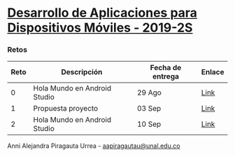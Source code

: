 # [Desarrollo de Aplicaciones para Dispositivos Móviles - 2019-2S](https://sites.google.com/site/movilesunal20192/)

### Retos

|Reto|Descripción|Fecha de entrega|Enlace|
|---------|----|--------|----|
|0|Hola Mundo en Android Studio|29 Ago|[Link](https://github.com/annipi/moviles20192/tree/master/Hello%20World)|
|1|Propuesta proyecto|03 Sep|[Link](https://docs.google.com/presentation/d/1copo31JGSz3zKXXhCsCl_xVLg92jIZxgXIdfsi)|
|2|Hola Mundo en Android Studio|10 Sep|[Link](https://wireframepro.mockflow.com/view/M0ac1166734f48da164416745c7dd961f1567985503730)|

Anni Alejandra Piragauta Urrea - aapiragautau@unal.edu.co
